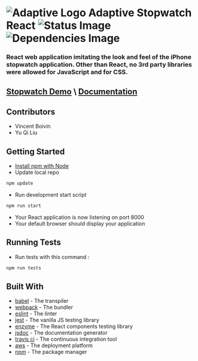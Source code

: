 # ![Adaptive Logo](https://weareadaptive.com/wp-content/themes/bh-core/assets/images/favicons/favicon-32x32.png) Adaptive Stopwatch React ![Status Image](https://travis-ci.org/qiqi0725/reactiveStopwatch.svg?branch=master) ![Dependencies Image](https://david-dm.org/Vboivin/reactiveStopwatch.svg)
### React web application imitating the look and feel of the iPhone stopwatch application. Other than React, no 3rd party libraries were allowed for JavaScript and for CSS.

## [Stopwatch Demo](https://reactive-stopwatch.s3.us-east-2.amazonaws.com/index.html) \ [Documentation](https://vboivin.github.io/reactiveStopwatch/)

## Contributors

* Vincent Boivin
* Yu Qi Liu 

## Getting Started

* [Install npm with Node](https://nodejs.org/en/download/)
* Update local repo
```sh
npm update
```
* Run development start script
```sh
npm run start
```
* Your React application is now listening on port 8000
* Your default browser should display your application

## Running Tests

* Run tests with this command : 
```sh 
npm run tests
```

## Built With
* [babel](https://babeljs.io/) - The transpiler
* [webpack](https://webpack.js.org/) - The bundler
* [eslint](https://eslint.org/) - The linter
* [jest](https://jestjs.io/) - The vanilla JS testing library
* [enzyme](https://github.com/airbnb/enzyme) - The React components testing library
* [jsdoc](https://github.com/jsdoc/jsdoc) - The documentation generator
* [travis ci](https://travis-ci.org/) - The continuous integration tool
* [aws](https://aws.amazon.com/) - The deployment platform
* [npm](https://www.npmjs.com/) - The package manager